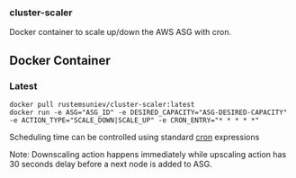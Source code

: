 ### cluster-scaler
Docker container to scale up/down the AWS ASG with cron.

## Docker Container
### Latest
```
docker pull rustemsuniev/cluster-scaler:latest
docker run -e ASG="ASG_ID" -e DESIRED_CAPACITY="ASG-DESIRED-CAPACITY" -e ACTION_TYPE="SCALE_DOWN|SCALE_UP" -e CRON_ENTRY="* * * * *"
```

Scheduling time can be controlled using standard [cron](https://en.wikipedia.org/wiki/Cron) expressions

Note: Downscaling action happens immediately while upscaling action has 30 seconds delay before a next node is added to ASG.
